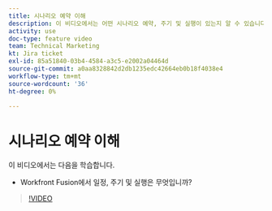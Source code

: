 ```yaml
---
title: 시나리오 예약 이해
description: 이 비디오에서는 어떤 시나리오 예약, 주기 및 실행이 있는지 알 수 있습니다 [!DNL Adobe Workfront Fusion].
activity: use
doc-type: feature video
team: Technical Marketing
kt: Jira ticket
exl-id: 85a51840-03b4-4584-a3c5-e2002a04464d
source-git-commit: a0aa8328842d2db1235edc42664eb0b18f4038e4
workflow-type: tm+mt
source-wordcount: '36'
ht-degree: 0%

---
```


# 시나리오 예약 이해

이 비디오에서는 다음을 학습합니다.

* Workfront Fusion에서 일정, 주기 및 실행은 무엇입니까?

>[!VIDEO](https://video.tv.adobe.com/v/335284/?quality=12)
